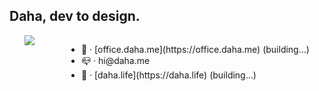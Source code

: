 ## Daha, dev to design.

<div style="display:flex;justify-content:space-around;">
  <img align="left" src="https://github-readme-stats.vercel.app/api/top-langs/?username=DahaWong&theme=graywhite" />
  <ul>
    <li>  💼️ · [office.daha.me](https://office.daha.me) (building…) </li>
    <li>  📪️ · hi@daha.me </li>
    <li>  🌊️ · [daha.life](https://daha.life) (building…) </li>
  </ul>
</div>



